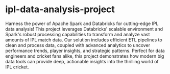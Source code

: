 # ipl-data-analysis-project

Harness the power of Apache Spark and Databricks for cutting-edge IPL data analysis! This project leverages Databricks' scalable environment and Spark's robust processing capabilities to transform and analyze vast amounts of IPL match data. Our solution includes efficient ETL pipelines to clean and process data, coupled with advanced analytics to uncover performance trends, player insights, and strategic patterns. Perfect for data engineers and cricket fans alike, this project demonstrates how modern big data tools can provide deep, actionable insights into the thrilling world of IPL cricket.

